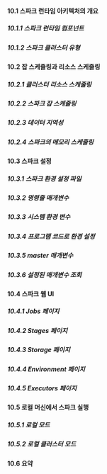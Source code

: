 #### 10.1 스파크 런타임 아키텍처의 개요
##### 10.1.1 스파크 런타임 컴포넌트
##### 10.1.2 스파크 클러스터 유형

#### 10.2 잡 스케줄링과 리소스 스케줄링
##### 10.2.1 클러스터 리소스 스케줄링
##### 10.2.2 스파크 잡 스케줄링
##### 10.2.3 데이터 지역성
##### 10.2.4 스파크의 메모리 스케줄링

#### 10.3 스파크 설정
##### 10.3.1 스파크 환경 설정 파일
##### 10.3.2 명령줄 매개변수
##### 10.3.3 시스템 환경 변수
##### 10.3.4 프로그램 코드로 환경 설정
##### 10.3.5 master 매개변수
##### 10.3.6 설정된 매개변수 조회

#### 10.4 스파크 웹 UI
##### 10.4.1 Jobs 페이지
##### 10.4.2 Stages 페이지
##### 10.4.3 Storage 페이지
##### 10.4.4 Environment 페이지
##### 10.4.5 Executors 페이지

#### 10.5 로컬 머신에서 스파크 실행
##### 10.5.1 로컬 모드
##### 10.5.2 로컬 클러스터 모드

#### 10.6 요약
